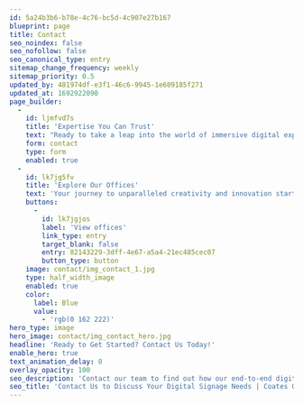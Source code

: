 ```yaml
---
id: 5a24b3b6-b78e-4c76-bc5d-4c907e27b167
blueprint: page
title: Contact
seo_noindex: false
seo_nofollow: false
seo_canonical_type: entry
sitemap_change_frequency: weekly
sitemap_priority: 0.5
updated_by: 481974df-e3f1-46c6-9945-1e609185f271
updated_at: 1692922090
page_builder:
  -
    id: ljmfvd7s
    title: 'Expertise You Can Trust'
    text: "Ready to take a leap into the world of immersive digital experiences? Let's collaborate to bring your vision to life. Contact us today to explore the endless possibilities we can help you achieve for your brand."
    form: contact
    type: form
    enabled: true
  -
    id: lk7jg5fv
    title: 'Explore Our Offices'
    text: 'Your journey to unparalleled creativity and innovation starts with a single click. Explore our global offices today.'
    buttons:
      -
        id: lk7jgjos
        label: 'View offices'
        link_type: entry
        target_blank: false
        entry: 82143229-3dff-4e67-a5a4-21ec485cec07
        button_type: button
    image: contact/img_contact_1.jpg
    type: half_width_image
    enabled: true
    color:
      label: Blue
      value:
        - 'rgb(0 162 222)'
hero_type: image
hero_image: contact/img_contact_hero.jpg
headline: 'Ready to Get Started? Contact Us Today!'
enable_hero: true
text_animation_delay: 0
overlay_opacity: 100
seo_description: 'Contact our team to find out how our end-to-end digital merchandising solutions can drive engaging customer journeys for your business. Contact us today.'
seo_title: 'Contact Us to Discuss Your Digital Signage Needs | Coates Group'
---
```


